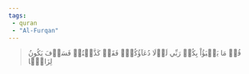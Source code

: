 ```yaml
---
tags: 
 - quran 
 - "Al-Furqan"
---
```


> قُلۡ مَا يَعۡبَؤُاْ بِكُمۡ رَبِّي لَوۡلَا دُعَآؤُكُمۡۖ فَقَدۡ كَذَّبۡتُمۡ فَسَوۡفَ يَكُونُ لِزَامَۢا
